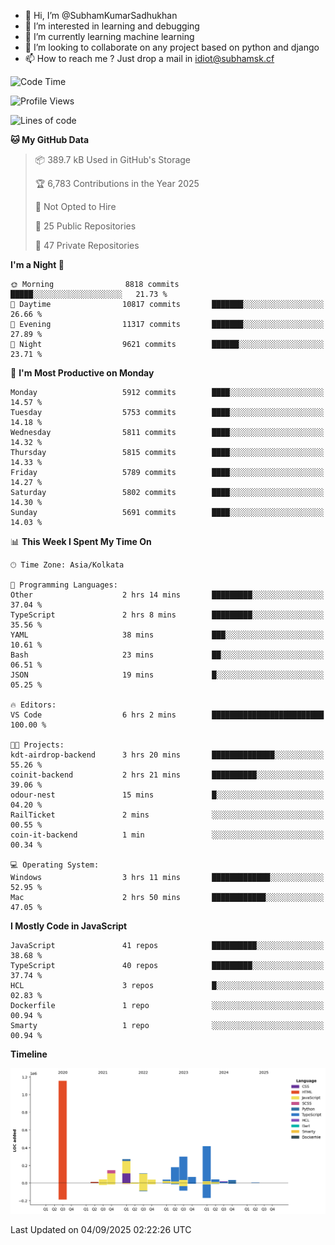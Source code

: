 - 👋 Hi, I’m @SubhamKumarSadhukhan
- 👀 I’m interested in learning and debugging
- 🌱 I’m currently learning machine learning
- 💞️ I’m looking to collaborate on any project based on python and django
- 📫 How to reach me ?
      Just drop a mail in idiot@subhamsk.cf

<!---
SubhamKumarSadhukhan/SubhamKumarSadhukhan is a ✨ special ✨ repository because its `README.md` (this file) appears on your GitHub profile.
You can click the Preview link to take a look at your changes.
--->


<!--START_SECTION:waka-->
![Code Time](http://img.shields.io/badge/Code%20Time-3%2C069%20hrs%207%20mins-blue)

![Profile Views](http://img.shields.io/badge/Profile%20Views-0-blue)

![Lines of code](https://img.shields.io/badge/From%20Hello%20World%20I%27ve%20Written-2.9%20million%20lines%20of%20code-blue)

**🐱 My GitHub Data** 

> 📦 389.7 kB Used in GitHub's Storage 
 > 
> 🏆 6,783 Contributions in the Year 2025
 > 
> 🚫 Not Opted to Hire
 > 
> 📜 25 Public Repositories 
 > 
> 🔑 47 Private Repositories 
 > 
**I'm a Night 🦉** 

```text
🌞 Morning                8818 commits        █████░░░░░░░░░░░░░░░░░░░░   21.73 % 
🌆 Daytime                10817 commits       ███████░░░░░░░░░░░░░░░░░░   26.66 % 
🌃 Evening                11317 commits       ███████░░░░░░░░░░░░░░░░░░   27.89 % 
🌙 Night                  9621 commits        ██████░░░░░░░░░░░░░░░░░░░   23.71 % 
```
📅 **I'm Most Productive on Monday** 

```text
Monday                   5912 commits        ████░░░░░░░░░░░░░░░░░░░░░   14.57 % 
Tuesday                  5753 commits        ████░░░░░░░░░░░░░░░░░░░░░   14.18 % 
Wednesday                5811 commits        ████░░░░░░░░░░░░░░░░░░░░░   14.32 % 
Thursday                 5815 commits        ████░░░░░░░░░░░░░░░░░░░░░   14.33 % 
Friday                   5789 commits        ████░░░░░░░░░░░░░░░░░░░░░   14.27 % 
Saturday                 5802 commits        ████░░░░░░░░░░░░░░░░░░░░░   14.30 % 
Sunday                   5691 commits        ████░░░░░░░░░░░░░░░░░░░░░   14.03 % 
```


📊 **This Week I Spent My Time On** 

```text
🕑︎ Time Zone: Asia/Kolkata

💬 Programming Languages: 
Other                    2 hrs 14 mins       █████████░░░░░░░░░░░░░░░░   37.04 % 
TypeScript               2 hrs 8 mins        █████████░░░░░░░░░░░░░░░░   35.56 % 
YAML                     38 mins             ███░░░░░░░░░░░░░░░░░░░░░░   10.61 % 
Bash                     23 mins             ██░░░░░░░░░░░░░░░░░░░░░░░   06.51 % 
JSON                     19 mins             █░░░░░░░░░░░░░░░░░░░░░░░░   05.25 % 

🔥 Editors: 
VS Code                  6 hrs 2 mins        █████████████████████████   100.00 % 

🐱‍💻 Projects: 
kdt-airdrop-backend      3 hrs 20 mins       ██████████████░░░░░░░░░░░   55.26 % 
coinit-backend           2 hrs 21 mins       ██████████░░░░░░░░░░░░░░░   39.06 % 
odour-nest               15 mins             █░░░░░░░░░░░░░░░░░░░░░░░░   04.20 % 
RailTicket               2 mins              ░░░░░░░░░░░░░░░░░░░░░░░░░   00.55 % 
coin-it-backend          1 min               ░░░░░░░░░░░░░░░░░░░░░░░░░   00.34 % 

💻 Operating System: 
Windows                  3 hrs 11 mins       █████████████░░░░░░░░░░░░   52.95 % 
Mac                      2 hrs 50 mins       ████████████░░░░░░░░░░░░░   47.05 % 
```

**I Mostly Code in JavaScript** 

```text
JavaScript               41 repos            ██████████░░░░░░░░░░░░░░░   38.68 % 
TypeScript               40 repos            █████████░░░░░░░░░░░░░░░░   37.74 % 
HCL                      3 repos             █░░░░░░░░░░░░░░░░░░░░░░░░   02.83 % 
Dockerfile               1 repo              ░░░░░░░░░░░░░░░░░░░░░░░░░   00.94 % 
Smarty                   1 repo              ░░░░░░░░░░░░░░░░░░░░░░░░░   00.94 % 
```



**Timeline**

![Lines of Code chart](https://raw.githubusercontent.com/SubhamKumarSadhukhan/SubhamKumarSadhukhan/main/assets/bar_graph.png)


 Last Updated on 04/09/2025 02:22:26 UTC
<!--END_SECTION:waka-->
